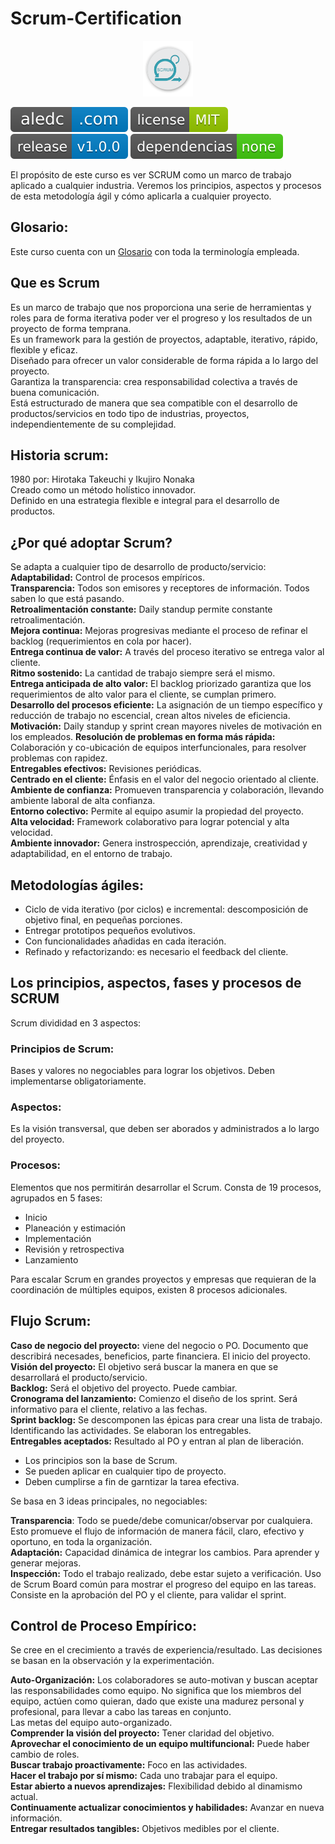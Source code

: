 # Scrum-Certification  

<p align="center">
<img src="https://github.com/aledc7/Scrum-Certification/blob/master/recursos/logo-scrum.png" width="80">
</p>


[![aledc.com](https://github.com/aledc7/Scrum-Certification/blob/master/recursos/aledc.com.svg)](https://aledc.com)
[![License](https://github.com/aledc7/Scrum-Certification/blob/master/recursos/mit-license.svg)](https://aledc.com)
[![GitHub release](https://github.com/aledc7/Scrum-Certification/blob/master/recursos/release.svg)](https://aledc.com)
[![Dependencies](https://github.com/aledc7/Scrum-Certification/blob/master/recursos/dependencias-none.svg)](https://aledc.com)

El propósito de este curso es ver SCRUM como un marco de trabajo aplicado a cualquier industria. Veremos los principios, aspectos y procesos de esta metodología ágil y cómo aplicarla a cualquier proyecto.

## Glosario:
Este curso cuenta con un [Glosario](https://github.com/aledc7/Scrum-Certification/blob/master/glosario.md) con toda la terminología empleada. 



## Que es Scrum
Es un marco de trabajo que nos proporciona una serie de herramientas y roles para de forma iterativa poder ver el progreso y los resultados de un proyecto de forma temprana.   
Es un framework para la gestión de proyectos, adaptable, iterativo, rápido, flexible y eficaz.   
Diseñado para ofrecer un valor considerable de forma rápida a lo largo del proyecto.   
Garantiza la transparencia: crea responsabilidad colectiva a través de buena comunicación.   
Está estructurado de manera que sea compatible con el desarrollo de productos/servicios en todo tipo de industrias, proyectos, independientemente de su complejidad.



## Historia scrum:
1980 por: Hirotaka Takeuchi y Ikujiro Nonaka  
Creado como un método holístico innovador.   
Definido en una estrategia flexible e integral para el desarrollo de productos.   

## ¿Por qué adoptar Scrum?  
Se adapta a cualquier tipo de desarrollo de producto/servicio:  
__Adaptabilidad:__ Control de procesos empíricos.   
__Transparencia:__ Todos son emisores y receptores de información. Todos saben lo que está pasando.   
__Retroalimentación constante:__ Daily standup permite constante retroalimentación.   
__Mejora continua:__ Mejoras progresivas mediante el proceso de refinar el backlog (requerimientos en cola por hacer).   
__Entrega continua de valor:__ A través del proceso iterativo se entrega valor al cliente.   
__Ritmo sostenido:__ La cantidad de trabajo siempre será el mismo.   
__Entrega anticipada de alto valor:__ El backlog priorizado garantiza que los requerimientos de alto valor para el cliente, se cumplan primero.   
__Desarrollo del procesos eficiente:__ La asignación de un tiempo específico y reducción de trabajo no escencial, crean altos niveles de eficiencia.   
__Motivación:__ Daily standup y sprint crean mayores niveles de motivación en los empleados.
__Resolución de problemas en forma más rápida:__ Colaboración y co-ubicación de equipos interfuncionales, para resolver problemas con rapidez.   
__Entregables efectivos:__ Revisiones periódicas.   
__Centrado en el cliente:__ Énfasis en el valor del negocio orientado al cliente.   
__Ambiente de confianza:__ Promueven transparencia y colaboración, llevando ambiente laboral de alta confianza.   
__Entorno colectivo:__ Permite al equipo asumir la propiedad del proyecto.   
__Alta velocidad:__ Framework colaborativo para lograr potencial y alta velocidad.   
__Ambiente innovador:__ Genera instrospección, aprendizaje, creatividad y adaptabilidad, en el entorno de trabajo.    



## Metodologías ágiles:

- Ciclo de vida iterativo (por ciclos) e incremental: descomposición de objetivo final, en pequeñas porciones.
- Entregar prototipos pequeños evolutivos.
- Con funcionalidades añadidas en cada iteración.
- Refinado y refactorizando: es necesario el feedback del cliente.




## Los principios, aspectos, fases y procesos de SCRUM

Scrum divididad en 3 aspectos:
### Principios de Scrum: 
Bases y valores no negociables para lograr los objetivos. Deben implementarse obligatoriamente.   

### Aspectos: 
Es la visión transversal, que deben ser aborados y administrados a lo largo del proyecto.   

### Procesos: 
Elementos que nos permitirán desarrollar el Scrum. Consta de 19 procesos, agrupados en 5 fases:
- Inicio
- Planeación y estimación
- Implementación
- Revisión y retrospectiva
- Lanzamiento

Para escalar Scrum en grandes proyectos y empresas que requieran de la coordinación de múltiples equipos, existen 8 procesos adicionales.

## Flujo Scrum:

__Caso de negocio del proyecto:__ viene del negocio o PO. Documento que describirá necesades, beneficios, parte financiera. El inicio del proyecto.   
__Visión del proyecto:__ El objetivo será buscar la manera en que se desarrollará el producto/servicio.   
__Backlog:__ Será el objetivo del proyecto. Puede cambiar.   
__Cronograma del lanzamiento:__ Comienzo el diseño de los sprint. Será informativo para el cliente, relativo a las fechas.   
__Sprint backlog:__ Se descomponen las épicas para crear una lista de trabajo. Identificando las actividades. Se elaboran los entregables.   
__Entregables aceptados:__ Resultado al PO y entran al plan de liberación.   

- Los principios son la base de Scrum.  
- Se pueden aplicar en cualquier tipo de proyecto.  
- Deben cumplirse a fin de garntizar la tarea efectiva.

Se basa en 3 ideas principales, no negociables:  

__Transparencia__: Todo se puede/debe comunicar/observar por cualquiera. Esto promueve el flujo de información de manera fácil, claro, efectivo y oportuno, en toda la organización.   
__Adaptación:__ Capacidad dinámica de integrar los cambios. Para aprender y generar mejoras.    
__Inspección:__ Todo el trabajo realizado, debe estar sujeto a verificación. Uso de Scrum Board común para mostrar el progreso del equipo en las tareas. Consiste en la aprobación del PO y el cliente, para validar el sprint.    

## Control de Proceso Empírico:
Se cree en el crecimiento a través de experiencia/resultado. Las decisiones se basan en la observación y la experimentación.   

__Auto-Organización:__ Los colaboradores se auto-motivan y buscan aceptar las responsabilidades como equipo. No significa que los miembros del equipo, actúen como quieran, dado que existe una madurez personal y profesional, para llevar a cabo las tareas en conjunto.    
Las metas del equipo auto-organizado.    
__Comprender la visión del proyecto:__ Tener claridad del objetivo.    
__Aprovechar el conocimiento de un equipo multifuncional:__ Puede haber cambio de roles.   
__Buscar trabajo proactivamente:__ Foco en las actividades.   
__Hacer el trabajo por sí mismo:__ Cada uno trabajar para el equipo.   
__Estar abierto a nuevos aprendizajes:__ Flexibilidad debido al dinamismo actual.   
__Continuamente actualizar conocimientos y habilidades:__ Avanzar en nueva información.   
__Entregar resultados tangibles:__ Objetivos medibles por el cliente.    

